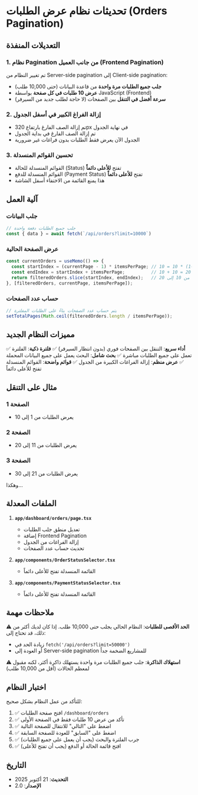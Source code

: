 # تحديثات نظام عرض الطلبات (Orders Pagination)

## التعديلات المنفذة

### 1. نظام Pagination من جانب العميل (Frontend Pagination)
تم تغيير النظام من Server-side pagination إلى Client-side pagination:

- **جلب جميع الطلبات مرة واحدة** من قاعدة البيانات (حتى 10,000 طلب)
- **عرض 10 طلبات في كل صفحة** بواسطة JavaScript (Frontend)
- **سرعة أفضل في التنقل** بين الصفحات (لا حاجة لطلب جديد من السيرفر)

### 2. إزالة الفراغ الكبير في أسفل الجدول
- تم إزالة الصف الفارغ بارتفاع 320px في نهاية الجدول
- تم إزالة الصف الفارغ في بداية الجدول
- الجدول الآن يعرض فقط الطلبات بدون فراغات غير ضرورية

### 3. تحسين القوائم المنسدلة
- القوائم المنسدلة للحالة (Status) تفتح **للأعلى دائماً**
- القوائم المنسدلة للدفع (Payment Status) تفتح **للأعلى دائماً**
- هذا يمنع القائمة من الاختفاء أسفل الشاشة

## آلية العمل

### جلب البيانات
```javascript
// جلب جميع الطلبات دفعة واحدة
const { data } = await fetch(`/api/orders?limit=10000`)
```

### عرض الصفحة الحالية
```javascript
const currentOrders = useMemo(() => {
  const startIndex = (currentPage - 1) * itemsPerPage; // مثال: صفحة 2 = (2-1) * 10 = 10
  const endIndex = startIndex + itemsPerPage;          // 10 + 10 = 20
  return filteredOrders.slice(startIndex, endIndex);   // عرض من 10 إلى 20
}, [filteredOrders, currentPage, itemsPerPage]);
```

### حساب عدد الصفحات
```javascript
// يتم حساب عدد الصفحات بناءً على الطلبات المفلترة
setTotalPages(Math.ceil(filteredOrders.length / itemsPerPage));
```

## مميزات النظام الجديد

✅ **أداء سريع**: التنقل بين الصفحات فوري (بدون انتظار السيرفر)
✅ **فلترة ذكية**: الفلترة تعمل على جميع الطلبات مباشرة
✅ **بحث شامل**: البحث يعمل على جميع البيانات المحملة
✅ **عرض منظم**: إزالة الفراغات الكبيرة من الجدول
✅ **قوائم واضحة**: القوائم المنسدلة تفتح للأعلى دائماً

## مثال على التنقل

### الصفحة 1
- يعرض الطلبات من 1 إلى 10

### الصفحة 2
- يعرض الطلبات من 11 إلى 20

### الصفحة 3
- يعرض الطلبات من 21 إلى 30

وهكذا...

## الملفات المعدلة

1. **`app/dashboard/orders/page.tsx`**
   - تعديل منطق جلب الطلبات
   - إضافة Frontend Pagination
   - إزالة الفراغات من الجدول
   - تحديث حساب عدد الصفحات

2. **`app/components/OrderStatusSelector.tsx`**
   - القائمة المنسدلة تفتح للأعلى دائماً

3. **`app/components/PaymentStatusSelector.tsx`**
   - القائمة المنسدلة تفتح للأعلى دائماً

## ملاحظات مهمة

⚠️ **الحد الأقصى للطلبات**: النظام الحالي يجلب حتى 10,000 طلب. إذا كان لديك أكثر من ذلك، قد تحتاج إلى:
- زيادة الحد في `fetch('/api/orders?limit=50000')`
- أو العودة إلى Server-side pagination للمشاريع الضخمة جداً

⚠️ **استهلاك الذاكرة**: جلب جميع الطلبات مرة واحدة يستهلك ذاكرة أكثر، لكنه مقبول لمعظم الحالات (أقل من 10,000 طلب)

## اختبار النظام

للتأكد من عمل النظام بشكل صحيح:

1. ✅ افتح صفحة الطلبات `/dashboard/orders`
2. ✅ تأكد من عرض 10 طلبات فقط في الصفحة الأولى
3. ✅ اضغط على "التالي" للانتقال للصفحة التالية
4. ✅ اضغط على "السابق" للعودة للصفحة السابقة
5. ✅ جرب الفلترة والبحث (يجب أن يعمل على جميع الطلبات)
6. ✅ افتح قائمة الحالة أو الدفع (يجب أن تفتح للأعلى)

## التاريخ
- **التحديث**: 21 أكتوبر 2025
- **الإصدار**: 2.0

